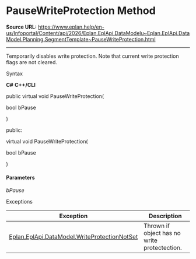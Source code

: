 # PauseWriteProtection Method

**Source URL:** https://www.eplan.help/en-us/Infoportal/Content/api/2026/Eplan.EplApi.DataModelu~Eplan.EplApi.DataModel.Planning.SegmentTemplate~PauseWriteProtection.html

---

Temporarily disables write protection. Note that current write protection flags are not cleared.

Syntax

**C#**
**C++/CLI**


public virtual void PauseWriteProtection( 

   bool bPause

)

public:

virtual void PauseWriteProtection( 

   bool bPause

)


#### Parameters

*bPause*

Exceptions

| Exception | Description |
| --- | --- |
| [Eplan.EplApi.DataModel.WriteProtectionNotSet](Eplan.EplApi.DataModelu~Eplan.EplApi.DataModel.WriteProtectionNotSet.html) | Thrown if object has no write protectection. |
